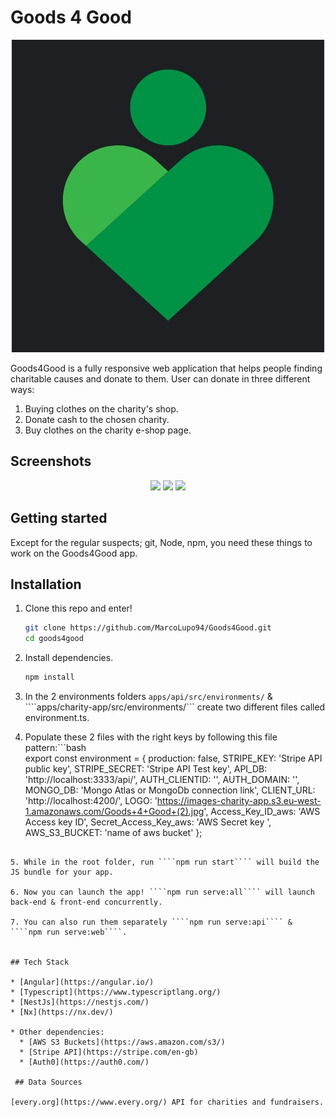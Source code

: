 # Goods 4 Good

<p align="center">
  <img src="images/Goods+4+Good+(2).jpg" />
</p>



Goods4Good is a fully responsive web application that helps people finding charitable causes and donate to them.  User can donate in three different ways:

1. Buying clothes on the charity's shop.
2. Donate cash to the chosen charity.
3. Buy clothes on the charity e-shop page.



## Screenshots

<p align="center">
  <img src="mobile.png" />
  <img src="images/mobile(1).png" />
  <img src="mobile(2).png" />
</p>



## Getting started

Except for the regular suspects; git, Node, npm, you need these things to work on the Goods4Good app.


## Installation

1. Clone this repo and enter!

   ```bash
   git clone https://github.com/MarcoLupo94/Goods4Good.git
   cd goods4good
   ```

2. Install dependencies.

   ```bash
   npm install
   ```

3. In the 2 environments folders ````apps/api/src/environments/```` & ````apps/charity-app/src/environments/``` create two different files called environment.ts.

4. Populate these 2 files with the right keys by following this file pattern:```bash   
  export const environment = {
  production: false,
  STRIPE_KEY:
    'Stripe API public key',
  STRIPE_SECRET:
    'Stripe API Test key',
  API_DB: 'http://localhost:3333/api/',
  AUTH_CLIENTID: '',
  AUTH_DOMAIN: '',
  MONGO_DB:
    'Mongo Atlas or MongoDb connection link',
  CLIENT_URL: 'http://localhost:4200/',
  LOGO: 'https://images-charity-app.s3.eu-west-1.amazonaws.com/Goods+4+Good+(2).jpg',
  Access_Key_ID_aws: 'AWS Access key ID',
  Secret_Access_Key_aws: 'AWS Secret key ',
  AWS_S3_BUCKET: 'name of aws bucket'
};
```

5. While in the root folder, run ````npm run start```` will build the JS bundle for your app.

6. Now you can launch the app! ````npm run serve:all```` will launch back-end & front-end concurrently.

7. You can also run them separately ````npm run serve:api```` & ````npm run serve:web````.


## Tech Stack

* [Angular](https://angular.io/)
* [Typescript](https://www.typescriptlang.org/)
* [NestJs](https://nestjs.com/)
* [Nx](https://nx.dev/)

* Other dependencies:
  * [AWS S3 Buckets](https://aws.amazon.com/s3/)
  * [Stripe API](https://stripe.com/en-gb)
  * [Auth0](https://auth0.com/)
  
 ## Data Sources

[every.org](https://www.every.org/) API for charities and fundraisers.
